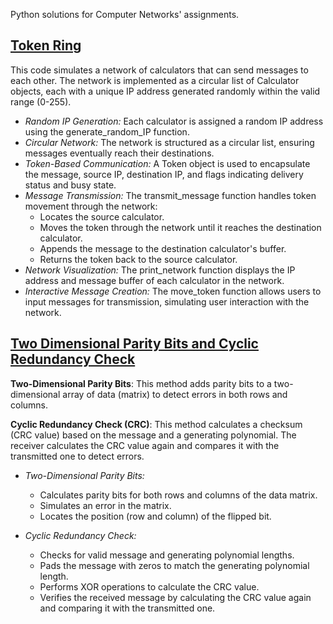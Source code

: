 Python solutions for Computer Networks' assignments.

## [Token Ring](TokenRing.ipynb)
This code simulates a network of calculators that can send messages to each other. The network is implemented as a circular list of Calculator objects, each with a unique IP address generated randomly within the valid range (0-255).

- *Random IP Generation:* Each calculator is assigned a random IP address using the generate_random_IP function.
- *Circular Network:* The network is structured as a circular list, ensuring messages eventually reach their destinations.
- *Token-Based Communication:* A Token object is used to encapsulate the message, source IP, destination IP, and flags indicating delivery status and busy state.
- *Message Transmission:* The transmit_message function handles token movement through the network:
  - Locates the source calculator.
  - Moves the token through the network until it reaches the destination calculator.
  - Appends the message to the destination calculator's buffer.
  - Returns the token back to the source calculator.
- *Network Visualization:* The print_network function displays the IP address and message buffer of each calculator in the network.
- *Interactive Message Creation:* The move_token function allows users to input messages for transmission, simulating user interaction with the network.


## [Two Dimensional Parity Bits and Cyclic Redundancy Check](2DParityBitsAndCRC.ipynb)
**Two-Dimensional Parity Bits**: This method adds parity bits to a two-dimensional array of data (matrix) to detect errors in both rows and columns.

**Cyclic Redundancy Check (CRC)**: This method calculates a checksum (CRC value) based on the message and a generating polynomial. The receiver calculates the CRC value again and compares it with the transmitted one to detect errors.

- *Two-Dimensional Parity Bits:*
  - Calculates parity bits for both rows and columns of the data matrix.
  - Simulates an error in the matrix.
  - Locates the position (row and column) of the flipped bit.

- *Cyclic Redundancy Check:*
  - Checks for valid message and generating polynomial lengths.
  - Pads the message with zeros to match the generating polynomial length.
  - Performs XOR operations to calculate the CRC value.
  - Verifies the received message by calculating the CRC value again and comparing it with the transmitted one.
